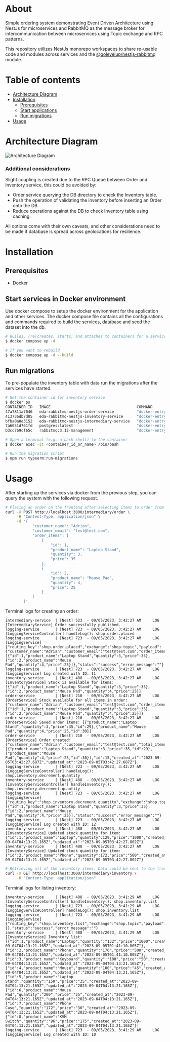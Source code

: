 # About

Simple ordering system demonstrating Event Driven Architecture using NestJs for microservices and RabbitMQ as the message broker for intercommunication between microservices using Topic exchange and RPC patterns.

This repository utilizes NestJs monorepo workspaces to share re-usable code and modules across services and the [@golevelup/nestjs-rabbitmq](https://www.npmjs.com/package/@golevelup/nestjs-rabbitmq) module.

# Table of contents

<!--ts-->

- [Architecture Diagram](#architecture-diagram)
- [Installation](#installation)
  - [Prerequisites](#prerequisites)
  - [Start applications](#start-applications)
  - [Run migrations](#run-migrations)
- [Usage](#usage)
<!--te-->

# Architecture Diagram

![Architecture Diagram](/docs/architecture.png)

### Additional considerations

Slight coupling is created due to the RPC Queue between Order and Inventory service, this could be avoided by:

- Order service querying the DB directory to check the Inventory table.
- Push the operation of validating the inventory before inserting an Order onto the DB.
- Reduce operations against the DB to check Inventory table using caching.

All options come with their own caveats, and other considerations need to be made if database is spread across geolocations for resilience.

# Installation

## Prerequisites

- Docker

## Start services in Docker environment

Use docker compose to setup the docker environment for the application and other services. The docker compose file contains all the configurations and commands required to build the services, database and seed the dataset into the db.

```bash
# Builds, (re)creates, starts, and attaches to containers for a service in detached mode. Ommit -d if you don't want to run in detached mode.
$ docker compose up -d

# If you want to rebuild
$ docker compose up -d --build
```

## Run migrations

To pre-populate the inventory table with data run the migrations after the services have started.

```bash
# Get the container id for inventory service
$ docker ps
CONTAINER ID   IMAGE                                      COMMAND                  CREATED          STATUS                    PORTS                                                                                                         NAMES
47a7811a7046   eda-rabbitmq-nestjs-order-service          "docker-entrypoint.s…"   48 minutes ago   Up 46 minutes                                                                                                                           order-service
413736db7d85   eda-rabbitmq-nestjs-inventory-service      "docker-entrypoint.s…"   48 minutes ago   Up 46 minutes                                                                                                                           inventory-service
bfba0a0e3152   eda-rabbitmq-nestjs-intermediary-service   "docker-entrypoint.s…"   48 minutes ago   Up 46 minutes             0.0.0.0:3000->3000/tcp                                                                                        intermediary-service
7a6051d761fd   postgres:latest                            "docker-entrypoint.s…"   48 minutes ago   Up 47 minutes             0.0.0.0:5432->5432/tcp                                                                                        shopdb
b3cc7b9cf65c   rabbitmq:3.12-management                   "docker-entrypoint.s…"   48 minutes ago   Up 47 minutes (healthy)   4369/tcp, 5671/tcp, 0.0.0.0:5672->5672/tcp, 15671/tcp, 15691-15692/tcp, 25672/tcp, 0.0.0.0:15672->15672/tcp   rabbitmq

# Open a terminal (e.g. a bash shell) to the container
$ docker exec -it <container_id_or_name> /bin/bash

# Run the migration script
$ npm run typeorm:run-migrations
```

# Usage

After starting up the services via docker from the previous step, you can query the system with the following request.

```bash
# Placing an order on the frontend after selecting items to order from the displayed inventory.
curl -X POST http://localhost:3000/intermediary/order \
     -H "Content-Type: application/json" \
     -d '{
            "customer_name": "Adrian",
            "customer_email": "test@test.com",
            "order_items": [
                {
                    "id": 1,
                    "product_name": "Laptop Stand",
                    "quantity": 3,
                    "price": 35
                },
                {
                    "id": 2,
                    "product_name": "Mouse Pad",
                    "quantity": 4,
                    "price": 25
                }
            ]
        }'
```

Terminal logs for creating an order:
```
intermediary-service  | [Nest] 523  - 09/05/2023, 3:42:27 AM     LOG [IntermediaryService] Order successfully published.
logging-service       | [Nest] 723  - 09/05/2023, 3:42:27 AM     LOG [LoggingServiceController] handleLog(): shop.order.placed
logging-service       | [Nest] 723  - 09/05/2023, 3:42:27 AM     LOG [LoggingService] {"routing_key":"shop.order.placed","exchange":"shop.topic","payload":{"customer_name":"Adrian","customer_email":"test@test.com","order_items":[{"id":1,"product_name":"Laptop Stand","quantity":3,"price":35},{"id":2,"product_name":"Mouse Pad","quantity":4,"price":25}]},"status":"success","error_message":""}
logging-service       | [Nest] 723  - 09/05/2023, 3:42:27 AM     LOG [LoggingService] Log created with ID: 11
inventory-service     | [Nest] 488  - 09/05/2023, 3:42:27 AM     LOG [InventoryService] Stock is available for items: [{"id":1,"product_name":"Laptop Stand","quantity":3,"price":35},{"id":2,"product_name":"Mouse Pad","quantity":4,"price":25}]
order-service         | [Nest] 210  - 09/05/2023, 3:42:27 AM     LOG [OrderService] Stock available for all items in order: {"customer_name":"Adrian","customer_email":"test@test.com","order_items":[{"id":1,"product_name":"Laptop Stand","quantity":3,"price":35},{"id":2,"product_name":"Mouse Pad","quantity":4,"price":25}]}
order-service         | [Nest] 210  - 09/05/2023, 3:42:27 AM     LOG [OrderService] Saved order items: [{"product_name":"Laptop Stand","quantity":3,"price":35,"id":29},{"product_name":"Mouse Pad","quantity":4,"price":25,"id":30}]
order-service         | [Nest] 210  - 09/05/2023, 3:42:27 AM     LOG [OrderService] Order created: {"customer_name":"Adrian","customer_email":"test@test.com","total_items":7,"total_value":205,"order_items":[{"product_name":"Laptop Stand","quantity":3,"price":35,"id":29},{"product_name":"Mouse Pad","quantity":4,"price":25,"id":30}],"id":15,"created_at":"2023-09-05T03:42:27.687Z","updated_at":"2023-09-05T03:42:27.687Z"}.
logging-service       | [Nest] 723  - 09/05/2023, 3:42:27 AM     LOG [LoggingServiceController] handleLog(): shop.inventory.decrement.quantity
inventory-service     | [Nest] 488  - 09/05/2023, 3:42:27 AM     LOG [InventoryServiceController] handleInventory(): shop.inventory.decrement.quantity
logging-service       | [Nest] 723  - 09/05/2023, 3:42:27 AM     LOG [LoggingService] {"routing_key":"shop.inventory.decrement.quantity","exchange":"shop.topic","payload":[{"id":1,"product_name":"Laptop Stand","quantity":3,"price":35},{"id":2,"product_name":"Mouse Pad","quantity":4,"price":25}],"status":"success","error_message":""}
logging-service       | [Nest] 723  - 09/05/2023, 3:42:27 AM     LOG [LoggingService] Log created with ID: 12
inventory-service     | [Nest] 488  - 09/05/2023, 3:42:27 AM     LOG [InventoryService] Updated stock quantity for item: {"id":1,"product_name":"Laptop","quantity":129,"price":"1000","created_at":"2023-09-04T04:13:21.165Z","updated_at":"2023-09-05T03:42:27.802Z"}
inventory-service     | [Nest] 488  - 09/05/2023, 3:42:27 AM     LOG [InventoryService] Updated stock quantity for item: {"id":2,"product_name":"Phone","quantity":172,"price":"500","created_at":"2023-09-04T04:13:21.165Z","updated_at":"2023-09-05T03:42:27.802Z"}
```


```bash
# Retrieving all of the inventory items. Data could be sent to the frontend using Webhooks.
curl -X GET http://localhost:3000/intermediary/inventory \
     -H "Content-Type: application/json"
```

Terminal logs for listing inventory:
```
inventory-service     | [Nest] 488  - 09/05/2023, 3:41:29 AM     LOG [InventoryServiceController] handleInventory(): shop.inventory.list
logging-service       | [Nest] 723  - 09/05/2023, 3:41:29 AM     LOG [LoggingServiceController] handleLog(): shop.inventory.list
logging-service       | [Nest] 723  - 09/05/2023, 3:41:29 AM     LOG [LoggingService] {"routing_key":"shop.inventory.list","exchange":"shop.topic","payload":{},"status":"success","error_message":""}
inventory-service     | [Nest] 488  - 09/05/2023, 3:41:29 AM     LOG [InventoryService] Inventory list: [{"id":1,"product_name":"Laptop","quantity":"132","price":"1000","created_at":"2023-09-04T04:13:21.165Z","updated_at":"2023-09-05T01:41:10.805Z"},{"id":2,"product_name":"Phone","quantity":"176","price":"500","created_at":"2023-09-04T04:13:21.165Z","updated_at":"2023-09-05T01:41:10.805Z"},{"id":3,"product_name":"Keyboard","quantity":"100","price":"50","created_at":"2023-09-04T04:13:21.165Z","updated_at":"2023-09-04T04:13:21.165Z"},{"id":4,"product_name":"Mouse","quantity":"100","price":"45","created_at":"2023-09-04T04:13:21.165Z","updated_at":"2023-09-04T04:13:21.165Z"},{"id":5,"product_name":"Laptop Stand","quantity":"150","price":"35","created_at":"2023-09-04T04:13:21.165Z","updated_at":"2023-09-04T04:13:21.165Z"},{"id":6,"product_name":"Mouse Pad","quantity":"200","price":"25","created_at":"2023-09-04T04:13:21.165Z","updated_at":"2023-09-04T04:13:21.165Z"},{"id":7,"product_name":"Phone Case","quantity":"172","price":"30","created_at":"2023-09-04T04:13:21.165Z","updated_at":"2023-09-04T04:13:21.165Z"},{"id":8,"product_name":"KVM Switch","quantity":"96","price":"175","created_at":"2023-09-04T04:13:21.165Z","updated_at":"2023-09-04T04:13:21.165Z"}]
logging-service       | [Nest] 723  - 09/05/2023, 3:41:29 AM     LOG [LoggingService] Log created with ID: 10
```
